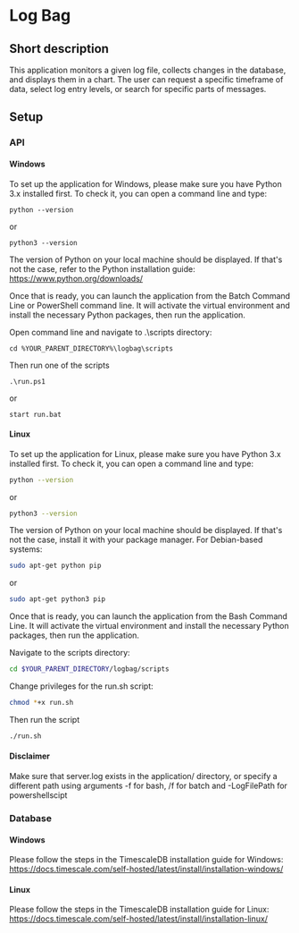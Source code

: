 
# Log Bag

## Short description

This application monitors a given log file, collects changes in the database, and displays them in a chart. The user can request a specific timeframe of data, select log entry levels, or search for specific parts of messages.


## Setup 

### API

#### Windows

To set up the application for Windows, please make sure you have Python 3.x installed first. To check it, you can open a command line and type:
```batch
python --version
```
or
```batch
python3 --version
```

The version of Python on your local machine should be displayed. If that's not the case, refer to the Python installation guide:
https://www.python.org/downloads/

Once that is ready, you can launch the application from the Batch Command Line or PowerShell command line. It will activate the virtual environment and install the necessary Python packages, then run the application.

Open command line and navigate to .\scripts directory:

```batch
cd %YOUR_PARENT_DIRECTORY%\logbag\scripts
```

Then run one of the scripts 

```batch
.\run.ps1
```
or
```batch
start run.bat
```

#### Linux

To set up the application for Linux, please make sure you have Python 3.x installed first. To check it, you can open a command line and type:
```sh
python --version
```
or
```sh
python3 --version
```
The version of Python on your local machine should be displayed. If that's not the case, install it with your package manager. For Debian-based systems:
```sh
sudo apt-get python pip
```
or

```sh
sudo apt-get python3 pip
```

Once that is ready, you can launch the application from the Bash Command Line. It will activate the virtual environment and install the necessary Python packages, then run the application.

Navigate to the scripts directory:

```bash
cd $YOUR_PARENT_DIRECTORY/logbag/scripts
```

Change privileges for the run.sh script:
```sh
chmod *+x run.sh 
```

Then run the script 

```sh
./run.sh
```
#### Disclaimer

Make sure that server.log exists in the application/ directory, or specify a different path using arguments -f <file path> for bash, /f <file path> for batch and -LogFilePath <file path> for powershellscipt 

### Database

#### Windows

Please follow the steps in the TimescaleDB installation guide for Windows:
https://docs.timescale.com/self-hosted/latest/install/installation-windows/

#### Linux
Please follow the steps in the TimescaleDB installation guide for Linux:
https://docs.timescale.com/self-hosted/latest/install/installation-linux/
